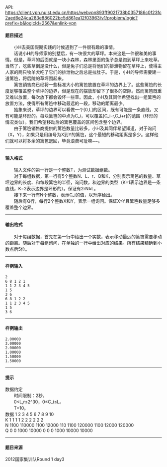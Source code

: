 API: https://client.vpn.nuist.edu.cn/https/webvpn893ff9021738b0357186c0f23fc2aed6e24ca283e886022bc5d861ea12f03963/v1/problem/logic?prefix=b&logicId=2567&enlink-vpn

#### 题目描述

　　小H去美国假期实践的时候遇到了一件很有趣的事情。  
　　话说小H的导师家的别墅后，有一块很大的草坪。本来这是一件很和美的事情。但是，草坪的后面就是一块小森林，森林里面的兔子总是跑到草坪上来吃草。当然了，吃些草倒是没什么，但是兔子们总是将他们的排泄物留在草坪上，使得主人家的两只牧羊犬吃了它们的排泄物之后总是拉肚子。于是，小H的导师需要建一道篱笆，将后院的草坪围起来。  
　　篱笆销售商已经将一些标准大小的篱笆放置在草坪的边界上了。这些篱笆的长度足够覆盖整个草坪的边界，但是现在的摆放却留下了很多的空隙。然而篱笆既重又难以放置，每次放下都会毁坏一些草。因此，小H及其同伴希望找出一组篱笆的放置方法，使得所有篱笆中移动最远的一段，移动的距离最少。  
　　抽象来说，草坪的边界可以看做一个\[0,L\]的区间，既有可能是一条直线，又有可能是环形的。每块篱笆的中点为C\_i，可以覆盖\[C\_i-r,C\_i+r\]的范围（环形的情况类似）。我们希望移动后的篱笆覆盖的区间包含整个边界。  
　　由于篱笆销售商提供的篱笆数量比较多，小H及其同伴希望知道，对于询问（X，Y），如果只是用编号为X到Y的篱笆，这个最短的移动距离是多少。这样他们就可以将多余的篱笆退回，毕竟浪费可耻嘛~~。

---

#### 输入格式

　　输入文件的第一行是一个整数T，为测试数据组数。  
　　对于每组数据，第一行有5个整数N、L、r、Q和K，分别表示篱笆的数量、草坪边界的长度、和每段篱笆的半径，询问数，和边界的类型（K=1表示边界是一条直线，K=2表示边界是环形的）。保证有2rN≥L。  
　　接下来一行有N个整数，表示C\_i的值，以升序给出。  
　　随后有Q行，每行2个整数X和Y，表示一组询问。保证X≤Y且篱笆数量足够多覆盖整个边界。

---

#### 输出格式

　　对于每组数据，首先在第一行中给出一个实数，表示移动最远的篱笆需要移动的距离。随后对于每组询问，在单独的一行中给出对应的结果。所有结果精确到小数点后5位。

---

#### 样例输入
```
2
6 8 1 2 1
1 1 2 3 4 5
1 5
3 6
6 8 1 2 2
1 1 2 3 4 5
1 5
3 6

```

---

#### 样例输出
```
2.00000
3.00000
2.00000
1.00000
1.50000
1.50000

```

---

#### 提示

数据约定  
　　时间限制：2秒。  
　　0<L,r≤2^30，0≤C\_i≤L。  
　　T=10。  
数据 1 2 3 4 5 6 7 8 9 10  
K 1 1 1 1 2 2 2 2 2 2  
N 1100 110000 1100 12000 110 1100 120000 1100 12000 120000  
Q 0 0 1000 10000 0 0 0 1000 10000 10000

---

#### 题目来源

2012国家集训队Round 1 day3
